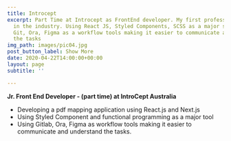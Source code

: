 ```yaml
---
title: Introcept
excerpt: Part Time at Introcept as FrontEnd developer. My first professional experience
  in the industry. Using React JS, Styled Components, SCSS as a major stack. Using
  Git, Ora, Figma as a workflow tools making it easier to communicate and understand
  the tasks
img_path: images/pic04.jpg
post_button_label: Show More
date: 2020-04-22T14:00:00+00:00
layout: page
subtitle: ''

---
```

**Jr. Front End Developer - (part time) at IntroCept Australia**

* Developing a pdf mapping application using React.js and Next.js
* Using Styled Component and functional programming as a major tool
* Using Gitlab, Ora, Figma as workflow tools making it easier to communicate and understand the tasks.